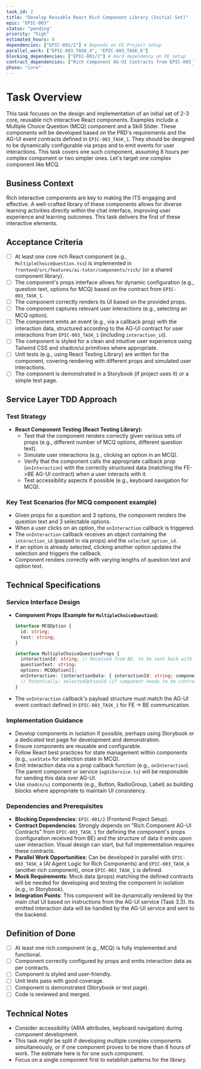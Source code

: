 ```yaml
---
task_id: 2
title: "Develop Reusable React Rich Component Library (Initial Set)"
epic: "EPIC-003"
status: "pending"
priority: "high"
estimated_hours: 8
dependencies: ["EPIC-001/2"] # Depends on FE Project Setup
parallel_work: ["EPIC-003_TASK_4", "EPIC-003_TASK_6"]
blocking_dependencies: ["EPIC-001/2"] # Hard dependency on FE setup
contract_dependencies: ["Rich Component AG-UI Contracts from EPIC-003_TASK_1"] # Critical for props and event emission
phase: "core"
---
```


# Task Overview
This task focuses on the design and implementation of an initial set of 2-3 core, reusable rich interactive React components. Examples include a Multiple Choice Question (MCQ) component and a Skill Slider. These components will be developed based on the PRD's requirements and the AG-UI event contracts defined in `EPIC-003_TASK_1`. They should be designed to be dynamically configurable via props and to emit events for user interactions. This task covers one such component, assuming 8 hours per complex component or two simpler ones. Let's target one complex component like MCQ.

## Business Context
Rich interactive components are key to making the ITS engaging and effective. A well-crafted library of these components allows for diverse learning activities directly within the chat interface, improving user experience and learning outcomes. This task delivers the first of these interactive elements.

## Acceptance Criteria
- [ ] At least one core rich React component (e.g., `MultipleChoiceQuestion.tsx`) is implemented in `frontend/src/features/ai-tutor/components/rich/` (or a shared component library).
- [ ] The component's props interface allows for dynamic configuration (e.g., question text, options for MCQ) based on the contract from `EPIC-003_TASK_1`.
- [ ] The component correctly renders its UI based on the provided props.
- [ ] The component captures relevant user interactions (e.g., selecting an MCQ option).
- [ ] The component emits an event (e.g., via a callback prop) with the interaction data, structured according to the AG-UI contract for user interactions from `EPIC-003_TASK_1` (including `interaction_id`).
- [ ] The component is styled for a clean and intuitive user experience using Tailwind CSS and shadcn/ui primitives where appropriate.
- [ ] Unit tests (e.g., using React Testing Library) are written for the component, covering rendering with different props and simulated user interactions.
- [ ] The component is demonstrated in a Storybook (if project uses it) or a simple test page.

## Service Layer TDD Approach
### Test Strategy
- **React Component Testing (React Testing Library):**
  - Test that the component renders correctly given various sets of props (e.g., different number of MCQ options, different question text).
  - Simulate user interactions (e.g., clicking an option in an MCQ).
  - Verify that the component calls the appropriate callback prop (`onInteraction`) with the correctly structured data (matching the FE->BE AG-UI contract) when a user interacts with it.
  - Test accessibility aspects if possible (e.g., keyboard navigation for MCQ).

### Key Test Scenarios (for MCQ component example)
- Given props for a question and 3 options, the component renders the question text and 3 selectable options.
- When a user clicks on an option, the `onInteraction` callback is triggered.
- The `onInteraction` callback receives an object containing the `interaction_id` (passed in via props) and the `selected_option_id`.
- If an option is already selected, clicking another option updates the selection and triggers the callback.
- Component renders correctly with varying lengths of question text and option text.

## Technical Specifications
### Service Interface Design
- **Component Props (Example for `MultipleChoiceQuestion`):**
  ```typescript
  interface MCQOption {
    id: string;
    text: string;
  }

  interface MultipleChoiceQuestionProps {
    interactionId: string; // Received from BE, to be sent back with interaction
    questionText: string;
    options: MCQOption[];
    onInteraction: (interactionData: { interactionId: string; componentType: "MultipleChoiceQuestion"; userInput: { selectedOptionId: string } }) => void;
    // Potentially: selectedOptionId (if component needs to be controlled), disabled state, etc.
  }
  ```
- The `onInteraction` callback's payload structure must match the AG-UI event contract defined in `EPIC-003_TASK_1` for FE -> BE communication.

### Implementation Guidance
- Develop components in isolation if possible, perhaps using Storybook or a dedicated test page for development and demonstration.
- Ensure components are reusable and configurable.
- Follow React best practices for state management within components (e.g., `useState` for selection state in MCQ).
- Emit interaction data via a prop callback function (e.g., `onInteraction`). The parent component or service (`agUiService.ts`) will be responsible for sending this data over AG-UI.
- Use `shadcn/ui` components (e.g., Button, RadioGroup, Label) as building blocks where appropriate to maintain UI consistency.

### Dependencies and Prerequisites
- **Blocking Dependencies**: `EPIC-001/2` (Frontend Project Setup).
- **Contract Dependencies**: Strongly depends on "Rich Component AG-UI Contracts" from `EPIC-003_TASK_1` for defining the component's props (configuration received from BE) and the structure of data it emits upon user interaction. Visual design can start, but full implementation requires these contracts.
- **Parallel Work Opportunities**: Can be developed in parallel with `EPIC-003_TASK_4` (AI Agent Logic for Rich Components) and `EPIC-003_TASK_6` (another rich component), once `EPIC-003_TASK_1` is defined.
- **Mock Requirements**: Mock data (props) matching the defined contracts will be needed for developing and testing the component in isolation (e.g., in Storybook).
- **Integration Points**: This component will be dynamically rendered by the main chat UI based on instructions from the AG-UI service (Task 3.3). Its emitted interaction data will be handled by the AG-UI service and sent to the backend.

## Definition of Done
- [ ] At least one rich component (e.g., MCQ) is fully implemented and functional.
- [ ] Component correctly configured by props and emits interaction data as per contracts.
- [ ] Component is styled and user-friendly.
- [ ] Unit tests pass with good coverage.
- [ ] Component is demonstrated (Storybook or test page).
- [ ] Code is reviewed and merged.

## Technical Notes
- Consider accessibility (ARIA attributes, keyboard navigation) during component development.
- This task might be split if developing multiple complex components simultaneously, or if one component proves to be more than 8 hours of work. The estimate here is for one such component.
- Focus on a single component first to establish patterns for the library.
